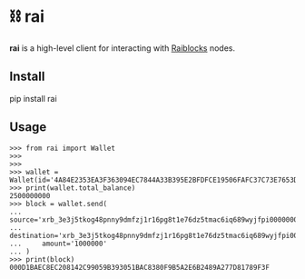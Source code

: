 # ⛓ rai

**rai** is a high-level client for interacting with [Raiblocks](https://raiblocks.net/) nodes.

## Install

pip install rai

## Usage

```pycon
>>> from rai import Wallet
>>>
>>>
>>> wallet = Wallet(id='4A84E2353EA3F363094EC7844A33B395E2BFDFCE19506FAFC37C73E7653D430F')
>>> print(wallet.total_balance)
2500000000
>>> block = wallet.send(
...     source='xrb_3e3j5tkog48pnny9dmfzj1r16pg8t1e76dz5tmac6iq689wyjfpi00000000',
...     destination='xrb_3e3j5tkog48pnny9dmfzj1r16pg8t1e76dz5tmac6iq689wyjfpi00000000',
...     amount='1000000'
... )
>>> print(block)
000D1BAEC8EC208142C99059B393051BAC8380F9B5A2E6B2489A277D81789F3F
```
